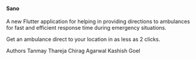 #### Sano

A new Flutter application for helping in providing directions to ambulances for fast and efficient response time during emergency situations.

Get an ambulance direct to your location in as less as 2 clicks.

Authors 
Tanmay Thareja
Chirag Agarwal
Kashish Goel
